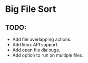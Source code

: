 # Big File Sort

## TODO:
* Add file overlapping actions.
* Add linux API support.
* Add open file dialouge.
* Add option to run on multiple files.
